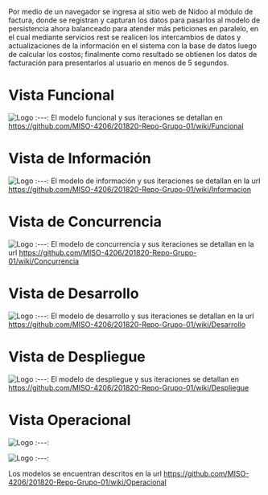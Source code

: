 Por medio de un navegador se ingresa al sitio web de Nidoo al módulo de factura, donde se registran y capturan los datos para pasarlos al modelo de persistencia ahora balanceado para atender más peticiones en paralelo, en el cual mediante servicios rest se realicen los intercambios de datos y actualizaciones de la información en el sistema con la base de datos luego de calcular los costos; finalmente como resultado se obtienen los datos de facturación para presentarlos al usuario en menos de 5 segundos.


# Vista Funcional
![Logo](https://github.com/MISO-4206/201820-Repo-Grupo-01/blob/master/Imagenes/vista_funcional_sp2.jpg)
:---:
El modelo funcional y sus iteraciones se detallan en https://github.com/MISO-4206/201820-Repo-Grupo-01/wiki/Funcional

# Vista de Información
![Logo](https://github.com/MISO-4206/201820-Repo-Grupo-01/blob/master/Imagenes/vista_informacion_sp2.jpg)
:---:
El modelo de información y sus iteraciones se detallan en la url https://github.com/MISO-4206/201820-Repo-Grupo-01/wiki/Informacion

# Vista de Concurrencia
![Logo](https://github.com/MISO-4206/201820-Repo-Grupo-01/blob/master/Imagenes/vista_concurrencia_sp2.jpg)
:---:
El modelo de concurrencia y sus iteraciones se detallan en la url https://github.com/MISO-4206/201820-Repo-Grupo-01/wiki/Concurrencia

# Vista de Desarrollo
![Logo](https://github.com/MISO-4206/201820-Repo-Grupo-01/blob/master/Imagenes/Sprint%202%20Ver%201.0-VistaDesarrolloVer2.jpg)
:---:
El modelo de desarrollo y sus iteraciones se detallan en la url https://github.com/MISO-4206/201820-Repo-Grupo-01/wiki/Desarrollo

# Vista de Despliegue
![Logo](https://github.com/MISO-4206/201820-Repo-Grupo-01/blob/master/Imagenes/vista_despliegue_sp2.jpg)
:---:
El modelo de despliegue y sus iteraciones se detallan en https://github.com/MISO-4206/201820-Repo-Grupo-01/wiki/Despliegue

# Vista Operacional
![Logo](https://github.com/MISO-4206/201820-Repo-Grupo-01/raw/master/Imagenes/BalancerPolicy.png)
:---:

![Logo](https://github.com/MISO-4206/201820-Repo-Grupo-01/raw/master/Imagenes/InstallationModel.png)
:---:

Los modelos se encuentran descritos en la url https://github.com/MISO-4206/201820-Repo-Grupo-01/wiki/Operacional
